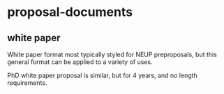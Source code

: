 # proposal-documents
## white paper

White paper format most typically styled for NEUP preproposals, but this general format can be applied to a variety of uses. 

PhD white paper proposal is similar, but for 4 years, and no length requirements. 
